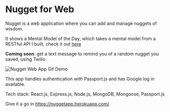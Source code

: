 # Nugget for Web

Nugget is a web application where you can add and manage nuggets of wisdom.

It shows a Mental Model of the Day, which takes a mental model from a RESTful API I built, check it out [here](https://github.com/anahv/Mental-Models-API) 

**Coming soon**: get a text message to remind you of a random nugget you saved, using Twilio.

![Nugget Web App Gif Demo](/public/nuggetWeb.gif)

This app handles authentication with Passport.js and has Google log in available.

Tech stack: React.js, Express.js, Node.js, MongoDB, Mongoose, Passport.js

Give it a go in https://nuggetapp.herokuapp.com/

